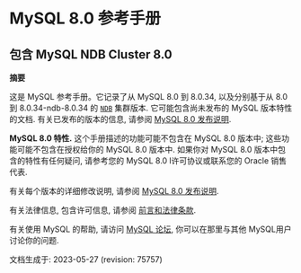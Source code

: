 # MySQL 8.0 参考手册

## 包含 MySQL NDB Cluster 8.0

**摘要**

这是 MySQL 参考手册。它记录了从 MySQL 8.0 到 8.0.34, 以及分别基于从 8.0 到 8.0.34-ndb-8.0.34 的 [`NDB`](/mysql-cluster.html) 集群版本. 它可能包含尚未发布的 MySQL 版本特性的文档. 有关已发布的版本的信息, 请参阅 [MySQL 8.0 发布说明](https://dev.mysql.com/doc/relnotes/mysql/8.0/en/).

**MySQL 8.0 特性.** 这个手册描述的功能可能不包含在 MySQL 8.0 版本中; 这些功能可能不包含在授权给你的 MySQL 8.0 版本中. 如果你对 MySQL 8.0 版本中包含的特性有任何疑问, 请参考您的 MySQL 8.0 l许可协议或联系您的 Oracle 销售代表.

有关每个版本的详细修改说明, 请参阅 [MySQL 8.0 发布说明](https://dev.mysql.com/doc/relnotes/mysql/8.0/en/).

有关法律信息, 包含许可信息, 请参阅 
[前言和法律条款](/preface.html).

有关使用 MySQL 的帮助, 请访问 [MySQL 论坛](http://forums.mysql.com/), 你可以在那里与其他  MySQL用户讨论你的问题.

文档生成于: 2023-05-27 (revision: 75757)
